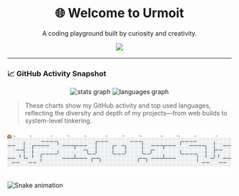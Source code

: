 <div align="center">
  <h1>🌐 Welcome to Urmoit</h1>
  <p>A coding playground built by curiosity and creativity.</p>
  <img src="https://visitor-badge.laobi.icu/badge?page_id=urmoit.urmoit&" />
</div>

---

### 📈 GitHub Activity Snapshot

<div align="center">
  <img src="https://github-readme-stats.vercel.app/api?username=urmoit&hide_title=false&hide_rank=false&show_icons=true&include_all_commits=true&count_private=true&disable_animations=false&theme=dracula&locale=en&hide_border=false&order=1" height="150" alt="stats graph"  />
  <img src="https://github-readme-stats.vercel.app/api/top-langs?username=urmoit&locale=en&hide_title=false&layout=compact&card_width=320&langs_count=5&theme=dracula&hide_border=false&order=2" height="150" alt="languages graph"  />
</div>

> These charts show my GitHub activity and top used languages, reflecting the diversity and depth of my projects—from web builds to system-level tinkering.

###

<picture>
  <source media="(prefers-color-scheme: dark)" srcset="https://raw.githubusercontent.com/urmoit/urmoit/output/pacman-contribution-graph-dark.svg">
  <source media="(prefers-color-scheme: light)" srcset="https://raw.githubusercontent.com/urmoit/urmoit/output/pacman-contribution-graph.svg">
  <img alt="pacman contribution graph" src="https://raw.githubusercontent.com/urmoit/urmoit/output/pacman-contribution-graph.svg">
</picture>

###

<img src="https://raw.githubusercontent.com/urmoit/urmoit/output/snake.svg" alt="Snake animation" />
